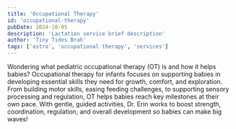 ```yaml
---
title: 'Occupational Therapy'
id: 'occupational-therapy'
pubDate: 2024-10-05
description: 'Lactation service brief description'
author: 'Tiny Tides Brah'
tags: ['astro', 'occupational therapy', 'services']
---
```


Wondering what pediatric occupational therapy (OT) is and how it helps babies? <span class=" font-semibold bg-blue-600/10">Occupational therapy for infants focuses on supporting babies in developing essential skills they need for growth, comfort, and exploration.</span> From building motor skills, easing feeding challenges, to supporting sensory processing and regulation, OT helps babies reach key milestones at their own pace. With gentle, guided activities, Dr. Erin works to boost strength, coordination, regulation, and overall development so babies can make big waves!
